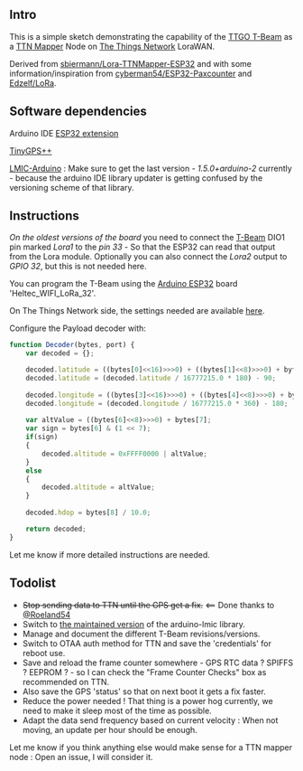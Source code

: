 ## Intro

This is a simple sketch demonstrating the capability of the [TTGO T-Beam](https://www.aliexpress.com/store/product/TTGO-T-Beam-ESP32-433-868-915Mhz-WiFi-wireless-Bluetooth-Module-ESP-32-GPS-NEO-6M/2090076_32875743018.html) as a [TTN Mapper](https://ttnmapper.org/) Node on [The Things Network](https://www.thethingsnetwork.org/) LoraWAN.

Derived from [sbiermann/Lora-TTNMapper-ESP32](https://github.com/sbiermann/Lora-TTNMapper-ESP32) and with some information/inspiration from [cyberman54/ESP32-Paxcounter](https://github.com/cyberman54/ESP32-Paxcounter) and [Edzelf/LoRa](https://github.com/Edzelf/LoRa).

## Software dependencies

Arduino IDE [ESP32 extension](https://github.com/espressif/arduino-esp32)

[TinyGPS++](http://arduiniana.org/libraries/tinygpsplus/)

[LMIC-Arduino](https://github.com/matthijskooijman/arduino-lmic) : Make sure to get the last version - *1.5.0+arduino-2* currently - because the arduino IDE library updater is getting confused by the versioning scheme of that library.

## Instructions

*On the oldest versions of the board* you need to connect the [T-Beam](https://github.com/LilyGO/TTGO-T-Beam) DIO1 pin marked *Lora1* to the *pin 33* - So that the ESP32 can read that output from the Lora module.
Optionally you can also connect the *Lora2* output to *GPIO 32*, but this is not needed here.

You can program the T-Beam using the [Arduino ESP32](https://github.com/espressif/arduino-esp32) board 'Heltec_WIFI_LoRa_32'.

On The Things Network side, the settings needed are available [here](https://www.thethingsnetwork.org/docs/applications/ttnmapper/).

Configure the Payload decoder with:
```javascript
function Decoder(bytes, port) {
    var decoded = {};

    decoded.latitude = ((bytes[0]<<16)>>>0) + ((bytes[1]<<8)>>>0) + bytes[2];
    decoded.latitude = (decoded.latitude / 16777215.0 * 180) - 90;
  
    decoded.longitude = ((bytes[3]<<16)>>>0) + ((bytes[4]<<8)>>>0) + bytes[5];
    decoded.longitude = (decoded.longitude / 16777215.0 * 360) - 180;
  
    var altValue = ((bytes[6]<<8)>>>0) + bytes[7];
    var sign = bytes[6] & (1 << 7);
    if(sign)
    {
        decoded.altitude = 0xFFFF0000 | altValue;
    }
    else
    {
        decoded.altitude = altValue;
    }
  
    decoded.hdop = bytes[8] / 10.0;

    return decoded;
}
```

Let me know if more detailed instructions are needed.

## Todolist

* ~~Stop sending data to TTN until the GPS get a fix.~~ <== Done thanks to [@Roeland54](https://github.com/Roeland54)
* Switch to [the maintained version](https://github.com/mcci-catena/arduino-lmic) of the arduino-lmic library.
* Manage and document the different T-Beam revisions/versions.
* Switch to OTAA auth method for TTN and save the 'credentials' for reboot use.
* Save and reload the frame counter somewhere - GPS RTC data ? SPIFFS ? EEPROM ? - so I can check the "Frame Counter Checks" box as recommended on TTN.
* Also save the GPS 'status' so that on next boot it gets a fix faster.
* Reduce the power needed ! That thing is a power hog currently, we need to make it sleep most of the time as possible.
* Adapt the data send frequency based on current velocity : When not moving, an update per hour should be enough.

Let me know if you think anything else would make sense for a TTN mapper node : Open an issue, I will consider it.

